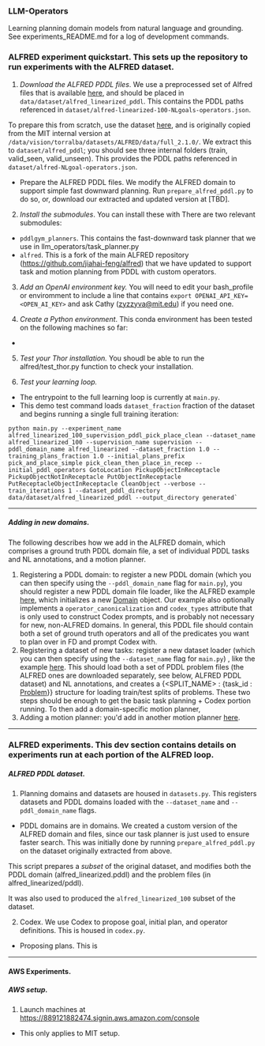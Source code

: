### LLM-Operators
Learning planning domain models from natural language and grounding.
See experiments_README.md for a log of development commands.

### ALFRED experiment quickstart. This sets up the repository to run experiments with the ALFRED dataset.
1. *Download the ALFRED PDDL files*. We use a preprocessed set of Alfred files that is available [here](https://drive.google.com/drive/u/0/folders/1sE90a87rWNHPzwwm3HPg_XAxyi6HTOBc), and should be placed in `data/dataset/alfred_linearized_pddl`. This contains the PDDL paths referenced in `dataset/alfred-linearized-100-NLgoals-operators.json`.

To prepare this from scratch, use the dataset [here](https://drive.google.com/file/d/1sg8v1hf40Eu1K7hLGZ_LP5I-9N4zwLCU/view?usp=sharing), and is originally copied from the MIT internal version at `/data/vision/torralba/datasets/ALFRED/data/full_2.1.0/`. We extract this to `dataset/alfred_pddl`; you should see three internal folders (train, valid_seen, valid_unseen). This provides the PDDL paths referenced in `dataset/alfred-NLgoal-operators.json`.
   - Prepare the ALFRED PDDL files. We modify the ALFRED domain to support simple fast downward planning. Run `prepare_alfred_pddl.py` to do so, or, download our extracted and updated version at [TBD].


2. *Install the submodules*. You can install these with
There are two relevant submodules:
- `pddlgym_planners`. This contains the fast-downward task planner that we use in llm_operators/task_planner.py
- `alfred`. This is a fork of the main ALFRED repository (https://github.com/jiahai-feng/alfred) that we have updated to support task and motion planning from PDDL with custom operators.

3. *Add an OpenAI environment key.* You will need to edit your bash_profile or enviromment to include a line that contains `export OPENAI_API_KEY=<OPEN_AI_KEY>` and ask Cathy (zyzzyva@mit.edu) if you need one.


4. *Create a Python environment*. This conda environment has been tested on the following machines so far:
- 

5. *Test your Thor installation.* You shoudl be able to run the alfred/test_thor.py function to check your installation.

7. *Test your learning loop.* 
- The entrypoint to the full learning loop is currently at `main.py`.
- This demo test command loads `dataset_fraction` fraction of the dataset and begins running a single full training iteration: 
```
python main.py --experiment_name alfred_linearized_100_supervision_pddl_pick_place_clean --dataset_name alfred_linearized_100 --supervision_name supervision --pddl_domain_name alfred_linearized --dataset_fraction 1.0 --training_plans_fraction 1.0 --initial_plans_prefix pick_and_place_simple pick_clean_then_place_in_recep --initial_pddl_operators GotoLocation PickupObjectInReceptacle PickupObjectNotInReceptacle PutObjectInReceptacle PutReceptacleObjectInReceptacle CleanObject --verbose --train_iterations 1 --dataset_pddl_directory data/dataset/alfred_linearized_pddl --output_directory generated`
```
--------------------------------------------
##### Adding in new domains. 
The following describes how we add in the ALFRED domain, which comprises a ground truth PDDL domain file, a set of individual PDDL tasks and NL annotations, and a motion planner.
1. Registering a PDDL domain: to register a new PDDL domain (which you can then specify using the `--pddl_domain_name` flag for `main.py`), you should register a new PDDL domain file loader, like the ALFRED example [here](https://github.com/CatherineWong/llm-operators/blob/main/datasets.py#L201), which initializes a new [Domain](https://github.com/CatherineWong/llm-operators/blob/main/pddl.py#L14) object. Our example also optionally implements a `operator_canonicalization` and `codex_types` attribute that is only used to construct Codex prompts, and is probably not necessary for new, non-ALFRED domains. In general, this PDDL file should contain both a set of ground truth operators and all of the predicates you want to plan over in FD and prompt Codex with.
2. Registering a dataset of new tasks: register a new dataset loader (which you can then specify using the `--dataset_name` flag for `main.py`) , like the example [here](https://github.com/CatherineWong/llm-operators/blob/main/datasets.py#L447). This should load both a set of PDDL problem files (the ALFRED ones are downloaded separately, see below, ALFRED PDDL dataset) and NL annotations, and creates a {<SPLIT_NAME> : {task_id : [Problem](https://github.com/CatherineWong/llm-operators/blob/main/datasets.py#L14)}} structure for loading train/test splits of problems.
These two steps should be enough to get the basic task planning + Codex portion running. To then add a domain-specific motion planner,
3. Adding a motion planner: you'd add in another motion planner [here](https://github.com/CatherineWong/llm-operators/blob/main/motion_planner.py#L30).

--------------------------------------------
### ALFRED experiments. This dev section contains details on experiments run at each portion of the ALFRED loop.
##### ALFRED PDDL dataset.
1. Planning domains and datasets are housed in `datasets.py`. This registers datasets and PDDL domains loaded with the `--dataset_name` and `--pddl_domain_name` flags. 
- PDDL domains are in domains. We created a custom version of the ALFRED domain and files, since our task planner is just used to ensure faster search. This was initially done by running `prepare_alfred_pddl.py` on the dataset originally extracted from above.

This script prepares a *subset* of the original dataset, and modifies both the PDDL domain (alfred_linearized.pddl) and the problem files (in alfred_linearized/pddl).

It was also used to produced the `alfred_linearized_100` subset of the dataset.

2. Codex. We use Codex to propose goal, initial plan, and operator definitions. This is housed in `codex.py`.
- Proposing plans. This is 


--------------------------------------------
#### AWS Experiments.

##### AWS setup.
1. Launch machines at https://889121882474.signin.aws.amazon.com/console
- This only applies to MIT setup.

